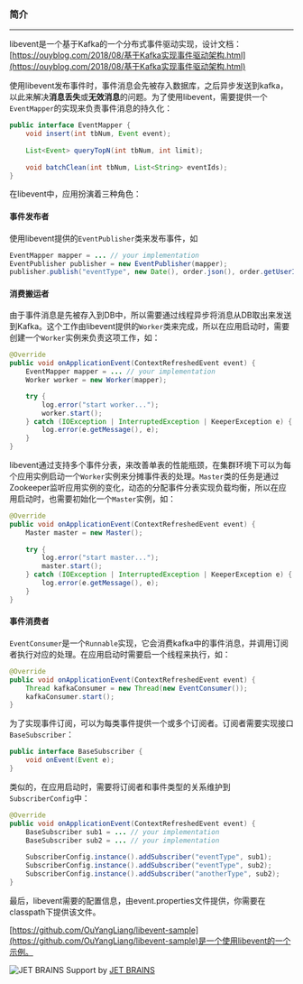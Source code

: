 ### 简介

---

libevent是一个基于Kafka的一个分布式事件驱动实现，设计文档：[https://ouyblog.com/2018/08/基于Kafka实现事件驱动架构.html](https://ouyblog.com/2018/08/基于Kafka实现事件驱动架构.html)

使用libevent发布事件时，事件消息会先被存入数据库，之后异步发送到kafka，以此来解决**消息丢失**或**无效消息**的问题。为了使用libevent，需要提供一个`EventMapper`的实现来负责事件消息的持久化：

```java
public interface EventMapper {
    void insert(int tbNum, Event event);
    
    List<Event> queryTopN(int tbNum, int limit);
    
    void batchClean(int tbNum, List<String> eventIds);
}
```

在libevent中，应用扮演着三种角色：

#### 事件发布者

使用libevent提供的`EventPublisher`类来发布事件，如

```java
EventMapper mapper = ... // your implementation
EventPublisher publisher = new EventPublisher(mapper);
publisher.publish("eventType", new Date(), order.json(), order.getUserId().intValue() % Configuration.instance().getNumOfEventTables());
```

#### 消费搬运者

由于事件消息是先被存入到DB中，所以需要通过线程异步将消息从DB取出来发送到Kafka。这个工作由libevent提供的`Worker`类来完成，所以在应用启动时，需要创建一个`Worker`实例来负责这项工作，如：

```java
@Override
public void onApplicationEvent(ContextRefreshedEvent event) {
    EventMapper mapper = ... // your implementation
    Worker worker = new Worker(mapper);

    try {
        log.error("start worker...");
        worker.start();
    } catch (IOException | InterruptedException | KeeperException e) {
        log.error(e.getMessage(), e);
    }
}
```

libevent通过支持多个事件分表，来改善单表的性能瓶颈，在集群环境下可以为每个应用实例启动一个`Worker`实例来分摊事件表的处理。`Master`类的任务是通过Zookeeper监听应用实例的变化，动态的分配事件分表实现负载均衡，所以在应用启动时，也需要初始化一个`Master`实例，如：

```java
@Override
public void onApplicationEvent(ContextRefreshedEvent event) {
    Master master = new Master();
    
    try {
        log.error("start master...");
        master.start();
    } catch (IOException | InterruptedException | KeeperException e) {
        log.error(e.getMessage(), e);
    }
}
```

#### 事件消费者

`EventConsumer`是一个`Runnable`实现，它会消费kafka中的事件消息，并调用订阅者执行对应的处理。在应用启动时需要启一个线程来执行，如：

```java
@Override
public void onApplicationEvent(ContextRefreshedEvent event) {
    Thread kafkaConsumer = new Thread(new EventConsumer());
    kafkaConsumer.start();
}
```

为了实现事件订阅，可以为每类事件提供一个或多个订阅者。订阅者需要实现接口`BaseSubscriber`：

```java
public interface BaseSubscriber {
    void onEvent(Event e);
}
```

类似的，在应用启动时，需要将订阅者和事件类型的关系维护到`SubscriberConfig`中：

```java
@Override
public void onApplicationEvent(ContextRefreshedEvent event) {
    BaseSubscriber sub1 = ... // your implementation
    BaseSubscriber sub2 = ... // your implementation
    
    SubscriberConfig.instance().addSubscriber("eventType", sub1);
    SubscriberConfig.instance().addSubscriber("eventType", sub2);
    SubscriberConfig.instance().addSubscriber("anotherType", sub2);
}
```

最后，libevent需要的配置信息，由event.properties文件提供，你需要在classpath下提供该文件。

[https://github.com/OuYangLiang/libevent-sample](https://github.com/OuYangLiang/libevent-sample)是一个使用libevent的一个示例。

![JET BRAINS](https://github.com/OuYangLiang/libevent/blob/master/jetbrains.svg) Support by [JET BRAINS](https://www.jetbrains.com/?from=libevent)